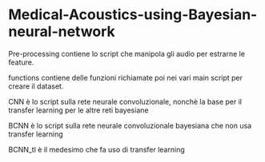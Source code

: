 # Medical-Acoustics-using-Bayesian-neural-network

Pre-processing contiene lo script che manipola gli audio per estrarne le feature. 

functions contiene delle funzioni richiamate poi nei vari main script per creare il dataset.

CNN è lo script sulla rete neurale convoluzionale, nonchè la base per il transfer learning per le altre reti bayesiane

BCNN è lo script sulla rete neurale convoluzionale bayesiana che non usa transfer learning 

BCNN_tl è il medesimo che fa uso di transfer learning 
